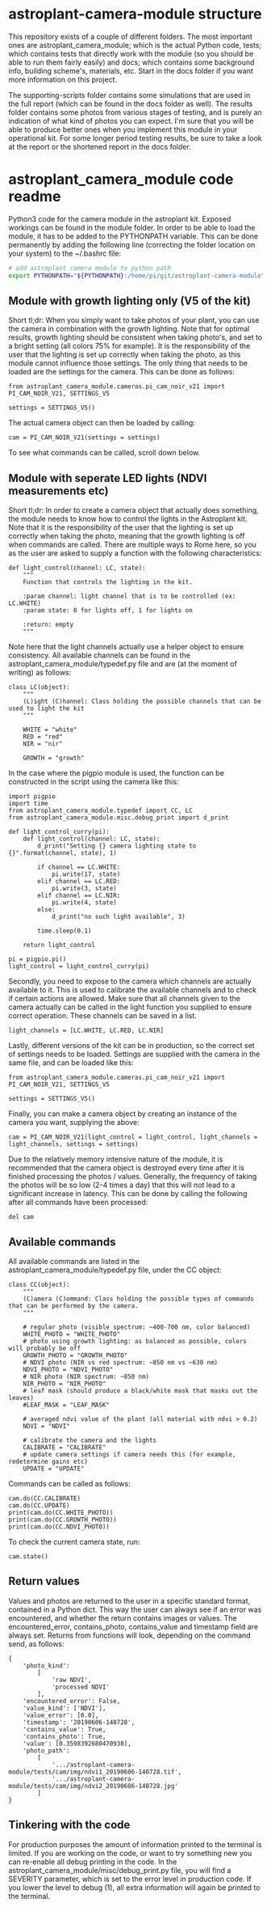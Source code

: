 # astroplant-camera-module structure
This repository exists of a couple of different folders. The most important ones are astroplant_camera_module; which is the actual Python code, tests; which contains tests that directly work with the module (so you should be able to run them fairly easily) and docs; which contains some background info, building scheme's, materials, etc. Start in the docs folder if you want more information on this project.

The supporting-scripts folder contains some simulations that are used in the full report (which can be found in the docs folder as well). The results folder contains some photos from various stages of testing, and is purely an indication of what kind of photos you can expect. I'm sure that you will be able to produce better ones when you implement this module in your operational kit. For some longer period testing results, be sure to take a look at the report or the shortened report in the docs folder.

# astroplant_camera_module code readme
Python3 code for the camera module in the astroplant kit. Exposed workings can be found in the module folder. In order to be able to load the module, it has to be added to the PYTHONPATH variable. This can be done permanently by adding the following line (correcting the folder location on your system) to the ~/.bashrc file:
```bash
# add astroplant camera module to python path
export PYTHONPATH="${PYTHONPATH}:/home/pi/git/astroplant-camera-module"
```
## Module with growth lighting only (V5 of the kit)
Short tl;dr:
When you simply want to take photos of your plant, you can use the camera in combination with the growth lighting. Note that for optimal results, growth lighting should be consistent when taking photo's, and set to a bright setting (all colors 75% for example). It is the responsibility of the user that the lighting is set up correctly when taking the photo, as this module cannot influence those settings. The only thing that needs to be loaded are the settings for the camera. This can be done as follows:
```python3
from astroplant_camera_module.cameras.pi_cam_noir_v21 import PI_CAM_NOIR_V21, SETTINGS_V5

settings = SETTINGS_V5()
```
The actual camera object can then be loaded by calling:
```python3
cam = PI_CAM_NOIR_V21(settings = settings)
```
To see what commands can be called, scroll down below.
## Module with seperate LED lights (NDVI measurements etc)
Short tl;dr:
In order to create a camera object that actually does something, the module needs to know how to control the lights in the Astroplant kit. Note that it is the responsibility of the user that the lighting is set up correctly when taking the photo, meaning that the growth lighting is off when commands are called. There are multiple ways to Rome here, so you as the user are asked to supply a function with the following characteristics:
```python3
def light_control(channel: LC, state):
    """
    Function that controls the lighting in the kit.

    :param channel: light channel that is to be controlled (ex: LC.WHITE)
    :param state: 0 for lights off, 1 for lights on

    :return: empty
    """
```
Note here that the light channels actually use a helper object to ensure consistency. All available channels can be found in the astroplant_camera_module/typedef.py file and are (at the moment of writing) as follows:
```python3
class LC(object):
    """
    (L)ight (C)hannel: Class holding the possible channels that can be used to light the kit
    """

    WHITE = "white"
    RED = "red"
    NIR = "nir"

    GROWTH = "growth"
```
In the case where the pigpio module is used, the function can be constructed in the script using the camera like this:
```python3
import pigpio
import time
from astroplant_camera_module.typedef import CC, LC
from astroplant_camera_module.misc.debug_print import d_print

def light_control_curry(pi):
    def light_control(channel: LC, state):
        d_print("Setting {} camera lighting state to {}".format(channel, state), 1)

        if channel == LC.WHITE:
            pi.write(17, state)
        elif channel == LC.RED:
            pi.write(3, state)
        elif channel == LC.NIR:
            pi.write(4, state)
        else:
            d_print("no such light available", 3)

        time.sleep(0.1)

    return light_control

pi = pigpio.pi()
light_control = light_control_curry(pi)
```
Secondly, you need to expose to the camera which channels are actually available to it. This is used to calibrate the available channels and to check if certain actions are allowed. Make sure that all channels given to the camera actually can be called in the light function you supplied to ensure correct operation. These channels can be saved in a list.
```python3
light_channels = [LC.WHITE, LC.RED, LC.NIR]
```
Lastly, different versions of the kit can be in production, so the correct set of settings needs to be loaded. Settings are supplied with the camera in the same file, and can be loaded like this:
```python3
from astroplant_camera_module.cameras.pi_cam_noir_v21 import PI_CAM_NOIR_V21, SETTINGS_V5

settings = SETTINGS_V5()
```
Finally, you can make a camera object by creating an instance of the camera you want, supplying the above:
```python3
cam = PI_CAM_NOIR_V21(light_control = light_control, light_channels = light_channels, settings = settings)
```
Due to the relatively memory intensive nature of the module, it is recommended that the camera object is destroyed every time after it is finished processing the photos / values. Generally, the frequency of taking the photos will be so low (2-4 times a day) that this will not lead to a significant increase in latency. This can be done by calling the following after all commands have been processed:
```python3
del cam
```
## Available commands
All available commands are listed in the astroplant_camera_module/typedef.py file, under the CC object:
```python3
class CC(object):
    """
    (C)amera (C)ommand: Class holding the possible types of commands that can be performed by the camera.
    """

    # regular photo (visible spectrum: ~400-700 nm, color balanced)
    WHITE_PHOTO = "WHITE_PHOTO"
    # photo using growth lighting: as balanced as possible, colors will probably be off
    GROWTH_PHOTO = "GROWTH_PHOTO"
    # NDVI photo (NIR vs red spectrum: ~850 nm vs ~630 nm)
    NDVI_PHOTO = "NDVI_PHOTO"
    # NIR photo (NIR spectrum: ~850 nm)
    NIR_PHOTO = "NIR_PHOTO"
    # leaf mask (should produce a black/white mask that masks out the leaves)
    #LEAF_MASK = "LEAF_MASK"

    # averaged ndvi value of the plant (all material with ndvi > 0.2)
    NDVI = "NDVI"

    # calibrate the camera and the lights
    CALIBRATE = "CALIBRATE"
    # update camera settings if camera needs this (for example, redetermine gains etc)
    UPDATE = "UPDATE"
```
Commands can be called as follows:
```python3
cam.do(CC.CALIBRATE)
cam.do(CC.UPDATE)
print(cam.do(CC.WHITE_PHOTO))
print(cam.do(CC.GROWTH_PHOTO))
print(cam.do(CC.NDVI_PHOTO))
```
To check the current camera state, run:
```python3
cam.state()
```
## Return values
Values and photos are returned to the user in a specific standard format, contained in a Python dict. This way the user can always see if an error was encountered, and whether the return contains images or values. The encountered_error, contains_photo, contains_value and timestamp field are always set. Returns from functions will look, depending on the command send, as follows:
```python3
{
    'photo_kind':
        [
            'raw NDVI',
            'processed NDVI'
        ],
    'encountered_error': False,
    'value_kind': ['NDVI'],
    'value_error': [0.0],
    'timestamp': '20190606-140728',
    'contains_value': True,
    'contains_photo': True,
    'value': [0.3598392680470938],
    'photo_path':
        [
            '.../astroplant-camera-module/tests/cam/img/ndvi1_20190606-140728.tif',
            '.../astroplant-camera-module/tests/cam/img/ndvi2_20190606-140728.jpg'
        ]
}
```
## Tinkering with the code
For production purposes the amount of information printed to the terminal is limited. If you are working on the code, or want to try something new you can re-enable all debug printing in the code. In the astroplant_camera_module/misc/debug_print.py file, you will find a SEVERITY parameter, which is set to the error level in production code. If you lower the level to debug (1), all extra information will again be printed to the terminal.
